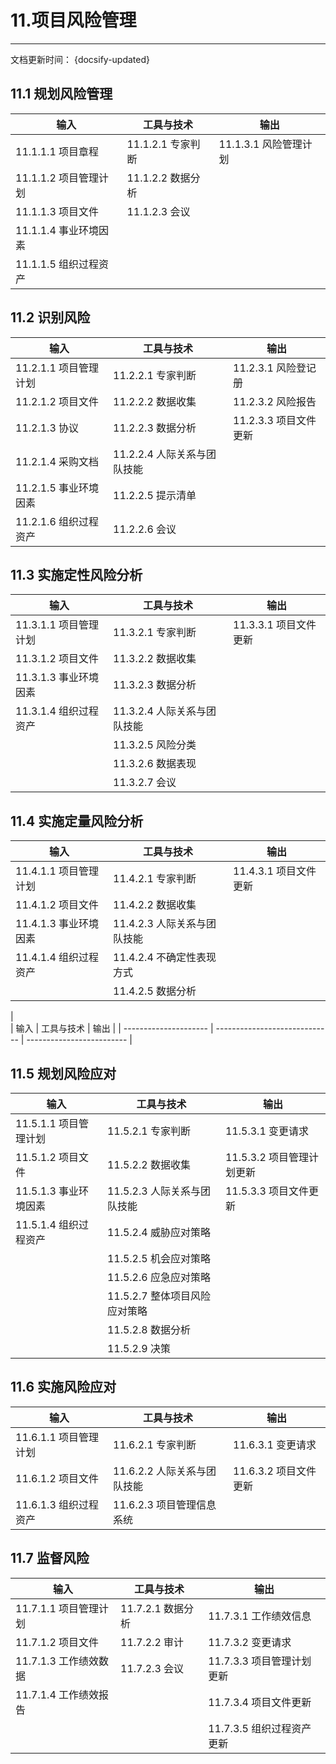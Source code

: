 # 11.项目风险管理

---
文档更新时间： {docsify-updated}



## 11.1 规划风险管理

| 输入                  | 工具与技术                    | 输出                      |
| --------------------- | ----------------------------- | ------------------------- |
| 11.1.1.1 项目章程     | 11.1.2.1 专家判断             | 11.1.3.1 风险管理计划     |
| 11.1.1.2 项目管理计划 | 11.1.2.2 数据分析             |                           |
| 11.1.1.3 项目文件     | 11.1.2.3 会议                 |                           |
| 11.1.1.4 事业环境因素 |                               |                           |
| 11.1.1.5 组织过程资产 |                               |                           |

##  11.2 识别风险    

| 输入                  | 工具与技术                    | 输出                      |
| --------------------- | ----------------------------- | ------------------------- |
| 11.2.1.1 项目管理计划 | 11.2.2.1 专家判断             | 11.2.3.1 风险登记册       |
| 11.2.1.2 项目文件     | 11.2.2.2 数据收集             | 11.2.3.2 风险报告         |
| 11.2.1.3 协议         | 11.2.2.3 数据分析             | 11.2.3.3 项目文件更新     |
| 11.2.1.4 采购文档     | 11.2.2.4 人际关系与团队技能   |                           |
| 11.2.1.5 事业环境因素 | 11.2.2.5 提示清单             |                           |
| 11.2.1.6 组织过程资产 | 11.2.2.6 会议                 |                           |

##  11.3 实施定性风险分析 


| 输入                  | 工具与技术                    | 输出                      |
| --------------------- | ----------------------------- | ------------------------- |
| 11.3.1.1 项目管理计划 | 11.3.2.1 专家判断             | 11.3.3.1 项目文件更新     |
| 11.3.1.2 项目文件     | 11.3.2.2 数据收集             |                           |
| 11.3.1.3 事业环境因素 | 11.3.2.3 数据分析             |                           |
| 11.3.1.4 组织过程资产 | 11.3.2.4 人际关系与团队技能   |                           |
|                       | 11.3.2.5 风险分类             |                           |
|                       | 11.3.2.6 数据表现             |                           |
|                       | 11.3.2.7 会议                 |                           |

##  11.4 实施定量风险分析 

| 输入                  | 工具与技术                    | 输出                      |
| --------------------- | ----------------------------- | ------------------------- |
| 11.4.1.1 项目管理计划 | 11.4.2.1 专家判断             | 11.4.3.1 项目文件更新     |
| 11.4.1.2 项目文件     | 11.4.2.2 数据收集             |                           |
| 11.4.1.3 事业环境因素 | 11.4.2.3 人际关系与团队技能   |                           |
| 11.4.1.4 组织过程资产 | 11.4.2.4 不确定性表现方式     |                           |
|                       | 11.4.2.5 数据分析             |                           |
|                  
| 输入                  | 工具与技术                    | 输出                      |
| --------------------- | ----------------------------- | ------------------------- |

##  11.5 规划风险应对

| 输入                  | 工具与技术                    | 输出                      |
| --------------------- | ----------------------------- | ------------------------- |
| 11.5.1.1 项目管理计划 | 11.5.2.1 专家判断             | 11.5.3.1 变更请求         |
| 11.5.1.2 项目文件     | 11.5.2.2 数据收集             | 11.5.3.2 项目管理计划更新 |
| 11.5.1.3 事业环境因素 | 11.5.2.3 人际关系与团队技能   | 11.5.3.3 项目文件更新     |
| 11.5.1.4 组织过程资产 | 11.5.2.4 威胁应对策略         |                           |
|                       | 11.5.2.5 机会应对策略         |                           |
|                       | 11.5.2.6 应急应对策略         |                           |
|                       | 11.5.2.7 整体项目风险应对策略 |                           |
|                       | 11.5.2.8 数据分析             |                           |
|                       | 11.5.2.9 决策                 |                           |

##  11.6 实施风险应对

| 输入                  | 工具与技术                    | 输出                      |
| --------------------- | ----------------------------- | ------------------------- |
| 11.6.1.1 项目管理计划 | 11.6.2.1 专家判断             | 11.6.3.1 变更请求         |
| 11.6.1.2 项目文件     | 11.6.2.2 人际关系与团队技能   | 11.6.3.2 项目文件更新     |
| 11.6.1.3 组织过程资产 | 11.6.2.3 项目管理信息系统     |                           |

##  11.7 监督风险 

| 输入                  | 工具与技术                    | 输出                      |
| --------------------- | ----------------------------- | ------------------------- |
| 11.7.1.1 项目管理计划 | 11.7.2.1 数据分析             | 11.7.3.1 工作绩效信息     |
| 11.7.1.2 项目文件     | 11.7.2.2 审计                 | 11.7.3.2 变更请求         |
| 11.7.1.3 工作绩效数据 | 11.7.2.3 会议                 | 11.7.3.3 项目管理计划更新 |
| 11.7.1.4 工作绩效报告 |                               | 11.7.3.4 项目文件更新     |
|                       |                               | 11.7.3.5 组织过程资产更新 |